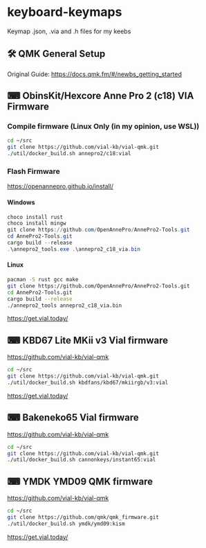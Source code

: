 # keyboard-keymaps

Keymap .json, .via and .h files for my keebs

## 🛠️ QMK General Setup

Original Guide: <https://docs.qmk.fm/#/newbs_getting_started>

## ⌨ ObinsKit/Hexcore Anne Pro 2 (c18) VIA Firmware

### Compile firmware (Linux Only (in my opinion, use WSL))

```bash
cd ~/src
git clone https://github.com/vial-kb/vial-qmk.git
./util/docker_build.sh annepro2/c18:vial
```

### Flash Firmware

<https://openannepro.github.io/install/>

#### Windows

```powershell
choco install rust
choco install mingw
git clone https://github.com/OpenAnnePro/AnnePro2-Tools.git
cd AnnePro2-Tools.git
cargo build --release
.\annepro2_tools.exe .\annepro2_c18_via.bin
```

#### Linux

```bash
pacman -S rust gcc make
git clone https://github.com/OpenAnnePro/AnnePro2-Tools.git
cd AnnePro2-Tools.git
cargo build --release
./annepro2_tools annepro2_c18_via.bin
```

<https://get.vial.today/>

## ⌨ KBD67 Lite MKii v3 Vial firmware

<https://github.com/vial-kb/vial-qmk>

```bash
cd ~/src
git clone https://github.com/vial-kb/vial-qmk.git
./util/docker_build.sh kbdfans/kbd67/mkiirgb/v3:vial

```

<https://get.vial.today/>

## ⌨ Bakeneko65 Vial firmware

<https://github.com/vial-kb/vial-qmk>

```bash
cd ~/src
git clone https://github.com/vial-kb/vial-qmk.git
./util/docker_build.sh cannonkeys/instant65:vial

```


## ⌨ YMDK YMD09 QMK firmware

<https://github.com/vial-kb/vial-qmk>

```bash
cd ~/src
git clone https://github.com/qmk/qmk_firmware.git
./util/docker_build.sh ymdk/ymd09:kism
```


<https://get.vial.today/>
